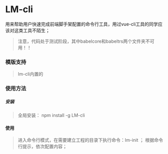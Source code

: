 # LM-cli
用来帮助用户快速完成前端脚手架配置的命令行工具，用过vue-cli工具的同学应该对这类工具不陌生；

> 注意，代码处于测试阶段，其中babelcore和babeltrs两个文件夹不可用！！

### 模版支持
> lm-cli内置的

### 使用方法

##### 安装
> 全局安装： npm install -g LM-cli

#### 使用

> 进入命令行模式，在需要建立工程的目录下执行命令：lm-init ； 根据命令行提示，依次配置内容；


